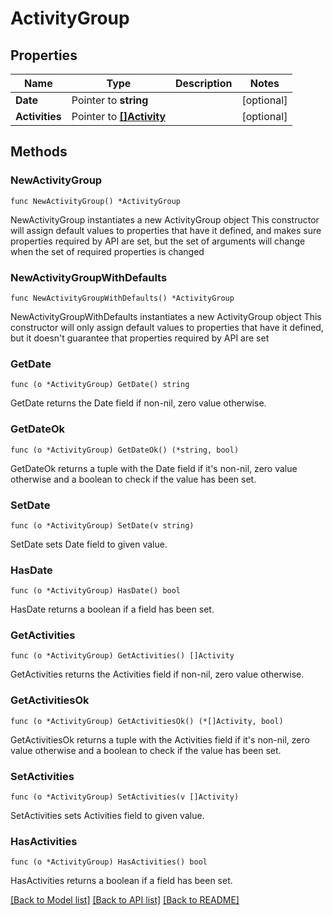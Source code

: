# ActivityGroup

## Properties

Name | Type | Description | Notes
------------ | ------------- | ------------- | -------------
**Date** | Pointer to **string** |  | [optional] 
**Activities** | Pointer to [**[]Activity**](Activity.md) |  | [optional] 

## Methods

### NewActivityGroup

`func NewActivityGroup() *ActivityGroup`

NewActivityGroup instantiates a new ActivityGroup object
This constructor will assign default values to properties that have it defined,
and makes sure properties required by API are set, but the set of arguments
will change when the set of required properties is changed

### NewActivityGroupWithDefaults

`func NewActivityGroupWithDefaults() *ActivityGroup`

NewActivityGroupWithDefaults instantiates a new ActivityGroup object
This constructor will only assign default values to properties that have it defined,
but it doesn't guarantee that properties required by API are set

### GetDate

`func (o *ActivityGroup) GetDate() string`

GetDate returns the Date field if non-nil, zero value otherwise.

### GetDateOk

`func (o *ActivityGroup) GetDateOk() (*string, bool)`

GetDateOk returns a tuple with the Date field if it's non-nil, zero value otherwise
and a boolean to check if the value has been set.

### SetDate

`func (o *ActivityGroup) SetDate(v string)`

SetDate sets Date field to given value.

### HasDate

`func (o *ActivityGroup) HasDate() bool`

HasDate returns a boolean if a field has been set.

### GetActivities

`func (o *ActivityGroup) GetActivities() []Activity`

GetActivities returns the Activities field if non-nil, zero value otherwise.

### GetActivitiesOk

`func (o *ActivityGroup) GetActivitiesOk() (*[]Activity, bool)`

GetActivitiesOk returns a tuple with the Activities field if it's non-nil, zero value otherwise
and a boolean to check if the value has been set.

### SetActivities

`func (o *ActivityGroup) SetActivities(v []Activity)`

SetActivities sets Activities field to given value.

### HasActivities

`func (o *ActivityGroup) HasActivities() bool`

HasActivities returns a boolean if a field has been set.


[[Back to Model list]](../README.md#documentation-for-models) [[Back to API list]](../README.md#documentation-for-api-endpoints) [[Back to README]](../README.md)


